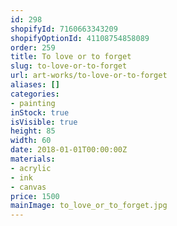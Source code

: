 ```yaml
---
id: 298
shopifyId: 7160663343209
shopifyOptionId: 41108754858089
order: 259
title: To love or to forget
slug: to-love-or-to-forget
url: art-works/to-love-or-to-forget
aliases: []
categories:
- painting
inStock: true
isVisible: true
height: 85
width: 60
date: 2018-01-01T00:00:00Z
materials:
- acrylic
- ink
- canvas
price: 1500
mainImage: to_love_or_to_forget.jpg
---
```

